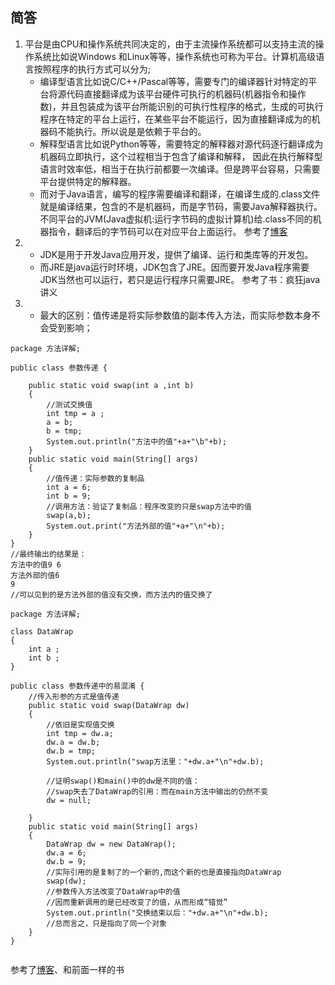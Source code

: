 ##	简答
1.	平台是由CPU和操作系统共同决定的，由于主流操作系统都可以支持主流的操作系统比如说Windows 和Linux等等，操作系统也可称为平台。计算机高级语言按照程序的执行方式可以分为;
	*	编译型语言比如说C/C++/Pascal等等，需要专门的编译器针对特定的平台将源代码直接翻译成为该平台硬件可执行的机器码(机器指令和操作数)，并且包装成为该平台所能识别的可执行性程序的格式，生成的可执行程序在特定的平台上运行，在某些平台不能运行，因为直接翻译成为的机器码不能执行。所以说是是依赖于平台的。
	*	解释型语言比如说Python等等，需要特定的解释器对源代码逐行翻译成为机器码立即执行，这个过程相当于包含了编译和解释， 因此在执行解释型语言时效率低，相当于在执行前都要一次编译。但是跨平台容易，只需要平台提供特定的解释器。
	*	而对于Java语言，编写的程序需要编译和翻译，在编译生成的.class文件就是编译结果，包含的不是机器码，而是字节码，需要Java解释器执行。不同平台的JVM(Java虚拟机:运行字节码的虚拟计算机)给.class不同的机器指令，翻译后的字节码可以在对应平台上面运行。
参考了[博客](https://www.cnblogs.com/alilcu/p/8068508.html)
2.	*	JDK是用于开发Java应用开发，提供了编译、运行和类库等的开发包。
	*	而JRE是java运行时环境，JDK包含了JRE。因而要开发Java程序需要JDK当然也可以运行，若只是运行程序只需要JRE。
	参考了书：疯狂java讲义
3.	*	最大的区别：值传递是将实际参数值的副本传入方法，而实际参数本身不会受到影响；
```
package 方法详解;

public class 参数传递 {

	public static void swap(int a ,int b)
	{
		//测试交换值
		int tmp = a ;
		a = b;
		b = tmp;
		System.out.println("方法中的值"+a+"\b"+b);
	}
	public static void main(String[] args)
	{
		//值传递：实际参数的复制品
		int a = 6;
		int b = 9;
		//调用方法：验证了复制品：程序改变的只是swap方法中的值
		swap(a,b);
		System.out.print("方法外部的值"+a+"\n"+b);
	}
}
//最终输出的结果是：
方法中的值9 6
方法外部的值6
9
//可以见到的是方法外部的值没有交换，而方法内的值交换了
```
```
package 方法详解;

class DataWrap
{
	int a ;
	int b ;
}

public class 参数传递中的易混淆 {
	//传入形参的方式是值传递
	public static void swap(DataWrap dw) 
	{
		//依旧是实现值交换
		int tmp = dw.a;
		dw.a = dw.b;
		dw.b = tmp;
		System.out.println("swap方法里："+dw.a+"\n"+dw.b);
		
		//证明swap()和main()中的dw是不同的值：
		//swap失去了DataWrap的引用：而在main方法中输出的仍然不变
		dw = null;
		
	}
	public static void main(String[] args)
	{
		DataWrap dw = new DataWrap();
		dw.a = 6;
		dw.b = 9;
		//实际引用的是复制了的一个新的,而这个新的也是直接指向DataWrap
		swap(dw);
		//参数传入方法改变了DataWrap中的值
		//因而重新调用的是已经改变了的值，从而形成“错觉”
		System.out.println("交换结束以后："+dw.a+"\n"+dw.b);
		//总而言之，只是指向了同一个对象
	}
}


```

参考了[博客](https://www.cnblogs.com/volcan1/p/7003440.html)、和前面一样的书
